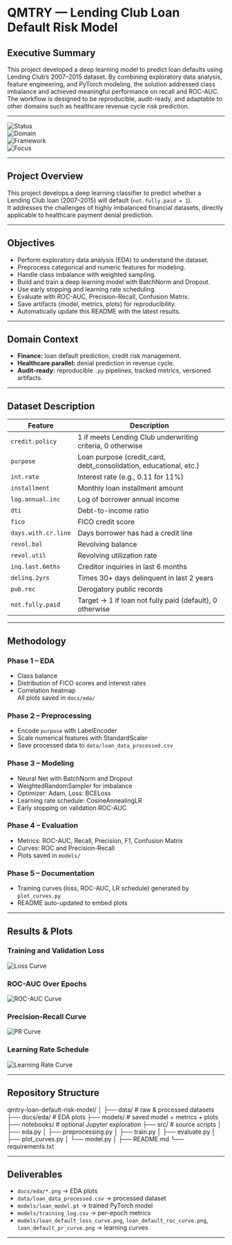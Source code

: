 # QMTRY — Lending Club Loan Default Risk Model

## Executive Summary  

This project developed a deep learning model to predict loan defaults using Lending Club’s 2007–2015 dataset. By combining exploratory data analysis, feature engineering, and PyTorch modeling, the solution addressed class imbalance and achieved meaningful performance on recall and ROC-AUC. The workflow is designed to be reproducible, audit-ready, and adaptable to other domains such as healthcare revenue cycle risk prediction.  

---

![Status](https://img.shields.io/badge/Status-Completed-brightgreen)  
![Domain](https://img.shields.io/badge/Domain-Finance-blue)  
![Framework](https://img.shields.io/badge/Framework-PyTorch-red)  
![Focus](https://img.shields.io/badge/Focus-Imbalanced%20Data%20%7C%20Risk%20Modeling-purple)  

---

## Project Overview
This project develops a deep learning classifier to predict whether a Lending Club loan (2007–2015) will default (`not.fully.paid = 1`).  
It addresses the challenges of highly imbalanced financial datasets, directly applicable to healthcare payment denial prediction.

---

## Objectives
- Perform exploratory data analysis (EDA) to understand the dataset.  
- Preprocess categorical and numeric features for modeling.  
- Handle class imbalance with weighted sampling.  
- Build and train a deep learning model with BatchNorm and Dropout.  
- Use early stopping and learning rate scheduling.  
- Evaluate with ROC-AUC, Precision-Recall, Confusion Matrix.  
- Save artifacts (model, metrics, plots) for reproducibility.  
- Automatically update this README with the latest results.

---

## Domain Context
- **Finance:** loan default prediction, credit risk management.  
- **Healthcare parallel:** denial prediction in revenue cycle.  
- **Audit-ready:** reproducible `.py` pipelines, tracked metrics, versioned artifacts.

---

## Dataset Description
| Feature            | Description                                                                 |
|--------------------|-----------------------------------------------------------------------------|
| `credit.policy`    | 1 if meets Lending Club underwriting criteria, 0 otherwise                  |
| `purpose`          | Loan purpose (credit_card, debt_consolidation, educational, etc.)           |
| `int.rate`         | Interest rate (e.g., 0.11 for 11%)                                          |
| `installment`      | Monthly loan installment amount                                             |
| `log.annual.inc`   | Log of borrower annual income                                               |
| `dti`              | Debt-to-income ratio                                                        |
| `fico`             | FICO credit score                                                           |
| `days.with.cr.line`| Days borrower has had a credit line                                         |
| `revol.bal`        | Revolving balance                                                           |
| `revol.util`       | Revolving utilization rate                                                  |
| `inq.last.6mths`   | Creditor inquiries in last 6 months                                         |
| `delinq.2yrs`      | Times 30+ days delinquent in last 2 years                                   |
| `pub.rec`          | Derogatory public records                                                   |
| `not.fully.paid`   | Target → 1 if loan not fully paid (default), 0 otherwise                    |

---

## Methodology
### Phase 1 – EDA
- Class balance  
- Distribution of FICO scores and interest rates  
- Correlation heatmap  
All plots saved in `docs/eda/`

### Phase 2 – Preprocessing
- Encode `purpose` with LabelEncoder  
- Scale numerical features with StandardScaler  
- Save processed data to `data/loan_data_processed.csv`

### Phase 3 – Modeling
- Neural Net with BatchNorm and Dropout  
- WeightedRandomSampler for imbalance  
- Optimizer: Adam, Loss: BCELoss  
- Learning rate schedule: CosineAnnealingLR  
- Early stopping on validation ROC-AUC

### Phase 4 – Evaluation
- Metrics: ROC-AUC, Recall, Precision, F1, Confusion Matrix  
- Curves: ROC and Precision-Recall  
- Plots saved in `models/`

### Phase 5 – Documentation
- Training curves (loss, ROC-AUC, LR schedule) generated by `plot_curves.py`  
- README auto-updated to embed plots

---

## Results & Plots

### Training and Validation Loss
![Loss Curve](plots/training/loan_default_loss_curve.png)

### ROC-AUC Over Epochs
![ROC-AUC Curve](plots/training/loan_default_auc_curve.png)

### Precision-Recall Curve
![PR Curve](plots/evaluation/loan_default_pr_curve.png)

### Learning Rate Schedule
![Learning Rate Curve](plots/training/loan_default_lr_schedule.png)


---

## Repository Structure

qmtry-loan-default-risk-model/
│
├── data/ # raw & processed datasets
├── docs/eda/ # EDA plots
├── models/ # saved model + metrics + plots
├── notebooks/ # optional Jupyter exploration
├── src/ # source scripts
│ ├── eda.py
│ ├── preprocessing.py
│ ├── train.py
│ ├── evaluate.py
│ ├── plot_curves.py
│ └── model.py
│
├── README.md
└── requirements.txt


---

## Deliverables
- `docs/eda/*.png` → EDA plots  
- `data/loan_data_processed.csv` → processed dataset  
- `models/loan_model.pt` → trained PyTorch model  
- `models/training_log.csv` → per-epoch metrics  
- `models/loan_default_loss_curve.png`, `loan_default_roc_curve.png`, `loan_default_pr_curve.png` → learning curves  

---

